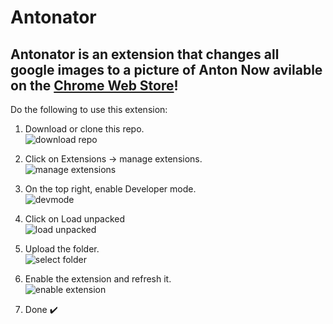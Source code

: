 # Antonator
Antonator is an extension that changes all google images to a picture of Anton
Now avilable on the <a href="https://chrome.google.com/webstore/detail/antonator/fmnbboccfkfmkajfbiodkdkebfchihja">Chrome Web Store</a>!
---
Do the following to use this extension:
1. Download or clone this repo. <br>
![download repo](https://user-images.githubusercontent.com/61733321/197487161-099a18e2-1a85-4e9f-85a0-9c7cb133a83a.png)

2. Click on Extensions -> manage extensions. <br>
![manage extensions](https://user-images.githubusercontent.com/61733321/197484616-f530553c-01e9-4595-8bbc-b60ae3e143f3.png)

3. On the top right, enable Developer mode. <br>
![devmode](https://user-images.githubusercontent.com/61733321/197485011-9ad150ca-ed8e-4c99-aa20-5a7ab02649e5.png)

4. Click on Load unpacked <br>
![load unpacked](https://user-images.githubusercontent.com/61733321/197485311-bacfcabc-a8a0-482d-9cc9-f8ad25394c18.png)

5. Upload the folder. <br>
![select folder](https://user-images.githubusercontent.com/61733321/197486219-d1fe4116-7325-4128-a167-84609301f1ff.png)

6. Enable the extension and refresh it. <br>
![enable extension](https://user-images.githubusercontent.com/61733321/197486310-44985c03-b71f-4e56-90b7-4793c7a3fe4b.png)

7. Done ✔️
